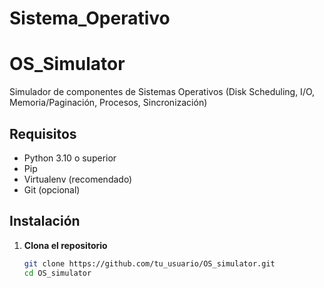 # Sistema_Operativo
# OS_Simulator

Simulador de componentes de Sistemas Operativos (Disk Scheduling, I/O, Memoria/Paginación, Procesos, Sincronización)

## Requisitos

- Python 3.10 o superior  
- Pip  
- Virtualenv (recomendado)  
- Git (opcional)

## Instalación

1. **Clona el repositorio**  
   ```bash
   git clone https://github.com/tu_usuario/OS_simulator.git
   cd OS_simulator
